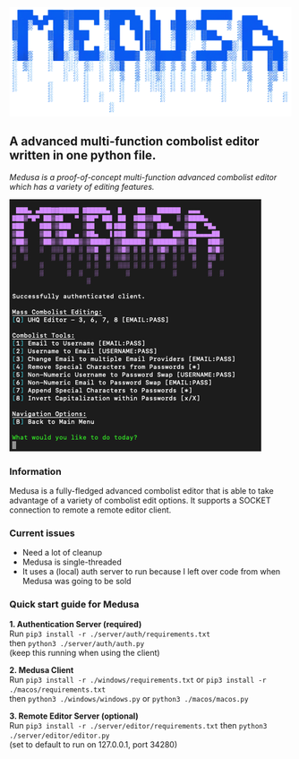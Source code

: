 ![](img/medusa-transbg.png)

## A advanced multi-function combolist editor written in one python file.
*Medusa is a proof-of-concept multi-function advanced combolist editor which has a variety of editing features.*

![](img/medusa-localui.png)

### Information
Medusa is a fully-fledged advanced combolist editor that is able to take advantage of a variety of combolist edit options. It supports a SOCKET connection to remote a remote editor client.

### Current issues
- Need a lot of cleanup
- Medusa is single-threaded
- It uses a (local) auth server to run because I left over code from when Medusa was going to be sold

### Quick start guide for Medusa 
**1. Authentication Server (required)**  
Run ```pip3 install -r ./server/auth/requirements.txt```  
then ```python3 ./server/auth/auth.py```  
(keep this running when using the client)

**2. Medusa Client**  
Run ```pip3 install -r ./windows/requirements.txt``` or ```pip3 install -r ./macos/requirements.txt```  
then ```python3 ./windows/windows.py``` or ```python3 ./macos/macos.py```

**3. Remote Editor Server (optional)**  
Run ```pip3 install -r ./server/editor/requirements.txt```
then ```python3 ./server/editor/editor.py```  
(set to default to run on 127.0.0.1, port 34280)
